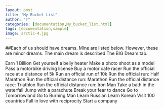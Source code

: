 ```yaml
---
layout: post
title: "My Bucket List"
author: "T"
categories: [documentation,My_bucket_list.html]
tags: [documentation,sample]
image: arctic-4.jpg
---
```


##Each of us should have dreams. Mine are listed below. However, these are minor dreams. The main dream is described The BIG Dream tab.

Earn 1 Billion
Get yourself a belly heater
Make a photo shoot as a model
Pass a motorbike driving license
Buy a motor cafe racer
Run the official race at a distance of 5k
Run an official run of 10k
Run the official run: Half Marathon
Run the official distance run: Marathon
Run the official distance race: Triathlon
Run the official distance run: Iron Man
Take a bath in the waterfall
Jump with a parachute
Break your fear to dance
Go to Tomorrowland
Go to Burning Man
Learn Russian
Learn Korean
Visit 100 countries
Fall in love with reciprocity
Start a company
